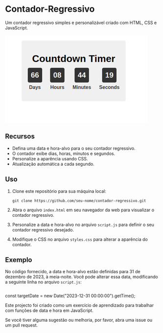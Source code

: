 # Contador-Regressivo
Um contador regressivo simples e personalizável criado com HTML, CSS e JavaScript.

![Contador Regressivo](Screenshot.png)

## Recursos

- Defina uma data e hora-alvo para o seu contador regressivo.
- O contador exibe dias, horas, minutos e segundos.
- Personalize a aparência usando CSS.
- Atualização automática a cada segundo.

## Uso

1. Clone este repositório para sua máquina local:

    ```
    git clone https://github.com/seu-nome/contador-regressivo.git
    ```

2. Abra o arquivo `index.html` em seu navegador da web para visualizar o contador regressivo.

3. Personalize a data e hora-alvo no arquivo `script.js` para definir o seu contador regressivo desejado.

4. Modifique o CSS no arquivo `styles.css` para alterar a aparência do contador.

## Exemplo

No código fornecido, a data e hora-alvo estão definidas para 31 de dezembro de 2023, à meia-noite. Você pode alterar essa data, modificando a seguinte linha no arquivo `script.js`:

```javascript
   ```
const targetDate = new Date("2023-12-31 00:00:00").getTime();

Este projecto foi criado como um exercício de aprendizado para trabalhar com funções de data e hora em JavaScript.

Se você tiver alguma sugestão ou melhoria, por favor, abra uma issue ou um pull request.
